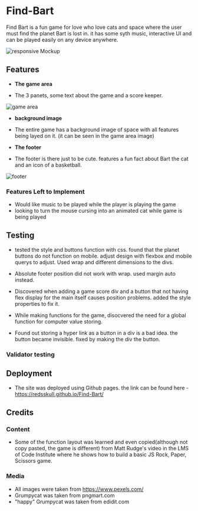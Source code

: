 # Find-Bart

Find Bart is a fun game for love who love cats and space where the user must find the planet Bart is lost in. it has some syth music, interactive UI and can be played easily on any device anywhere. 

![responsive Mockup](/Find-Bart/assets/images/responsive.jpg)

## Features

- __The game area__

- The 3 panets, some text about the game and a score keeper.

![game area](/Find-Bart/assets/images/game-area.jpg)

- __background image__

- The entire game has a background image of space with all features being layed on it. (it can be seen in the game area image)

- __The footer__

- The footer is there just to be cute. features a fun fact about Bart the cat and an icon of a basketball. 

![footer](/Find-Bart/assets/images/footer.jpg)

### Features Left to Implement

- Would like music to be played while the player is playing the game
- looking to turn the mouse cursing into an animated cat while game is being played

## Testing

 - tested the style and buttons function with css. found that the planet buttons do not function on mobile. adjust design with flexbox and mobile querys to adjust. Used wrap and different dimensions to the divs. 

 - Absolute footer position did not work with wrap. used margin auto instead. 

 - Discovered when adding a game score div and a button that not having flex display for the main itself causes position problems. added the style properties to fix it. 

 - While making functions for the game, disocvered the need for a global function for computer value storing. 

 - Found out storing a hyper link as a button in a div is a bad idea. the button became invisible. fixed by making the div the button. 

 ### Validator testing

 ## Deployment

- The site was deployed using Github pages. the link can be found here - https://redsskull.github.io/Find-Bart/

 ## Credits

 ### Content

 - Some of the function layout was learned and even copied(although not copy pasted, the game is different) from Matt Rudge's video in the LMS of Code Institute where he shows how to build a basic JS Rock, Paper, Scissors game.

### Media

- All images were taken from https://www.pexels.com/
- Grumpycat was taken from pngmart.com
- "happy" Grumpycat was taken from edidit.com


